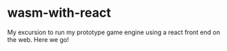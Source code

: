# wasm-with-react
My excursion to run my prototype game engine using a react front end on the web. Here we go!
